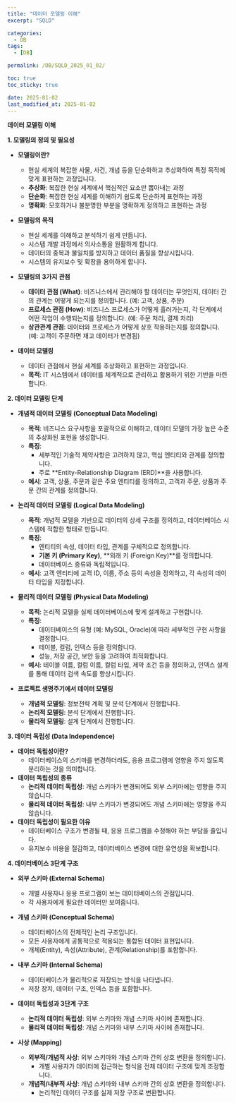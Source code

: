 ```yaml
---
title: "데이터 모델링 이해"
excerpt: "SQLD"

categories:
  - DB
tags:
  - [DB]

permalink: /DB/SQLD_2025_01_02/

toc: true
toc_sticky: true

date: 2025-01-02
last_modified_at: 2025-01-02
---
```



**데이터 모델링 이해**

**1. 모델링의 정의 및 필요성**

*   **모델링이란?**
    *   현실 세계의 복잡한 사물, 사건, 개념 등을 단순화하고 추상화하여 특정 목적에 맞게 표현하는 과정입니다.
    *   **추상화**: 복잡한 현실 세계에서 핵심적인 요소만 뽑아내는 과정
    *   **단순화**: 복잡한 현실 세계를 이해하기 쉽도록 단순하게 표현하는 과정
    *   **명확화**: 모호하거나 불분명한 부분을 명확하게 정의하고 표현하는 과정
*   **모델링의 목적**
    *   현실 세계를 이해하고 분석하기 쉽게 만듭니다.
    *   시스템 개발 과정에서 의사소통을 원활하게 합니다.
    *   데이터의 중복과 불일치를 방지하고 데이터 품질을 향상시킵니다.
    *   시스템의 유지보수 및 확장을 용이하게 합니다.

*   **모델링의 3가지 관점**
    *   **데이터 관점 (What)**: 비즈니스에서 관리해야 할 데이터는 무엇인지, 데이터 간의 관계는 어떻게 되는지를 정의합니다. (예: 고객, 상품, 주문)
    *   **프로세스 관점 (How)**: 비즈니스 프로세스가 어떻게 흘러가는지, 각 단계에서 어떤 작업이 수행되는지를 정의합니다. (예: 주문 처리, 결제 처리)
    *   **상관관계 관점**: 데이터와 프로세스가 어떻게 상호 작용하는지를 정의합니다. (예: 고객이 주문하면 재고 데이터가 변경됨)
*   **데이터 모델링**
    *   데이터 관점에서 현실 세계를 추상화하고 표현하는 과정입니다.
    *   **목적**: IT 시스템에서 데이터를 체계적으로 관리하고 활용하기 위한 기반을 마련합니다.

**2. 데이터 모델링 단계**

*   **개념적 데이터 모델링 (Conceptual Data Modeling)**
    *   **목적**: 비즈니스 요구사항을 포괄적으로 이해하고, 데이터 모델의 가장 높은 수준의 추상화된 표현을 생성합니다.
    *   **특징**:
        *   세부적인 기술적 제약사항은 고려하지 않고, 핵심 엔티티와 관계를 정의합니다.
        *   주로 **Entity-Relationship Diagram (ERD)**을 사용합니다.
    *   **예시**: 고객, 상품, 주문과 같은 주요 엔티티를 정의하고, 고객과 주문, 상품과 주문 간의 관계를 정의합니다.

*   **논리적 데이터 모델링 (Logical Data Modeling)**
    *   **목적**: 개념적 모델을 기반으로 데이터의 상세 구조를 정의하고, 데이터베이스 시스템에 적합한 형태로 만듭니다.
    *   **특징**:
        *   엔티티의 속성, 데이터 타입, 관계를 구체적으로 정의합니다.
        *   **기본 키 (Primary Key)**, **외래 키 (Foreign Key)**를 정의합니다.
        *   데이터베이스 종류와 독립적입니다.
    *   **예시**: 고객 엔티티에 고객 ID, 이름, 주소 등의 속성을 정의하고, 각 속성의 데이터 타입을 지정합니다.

*   **물리적 데이터 모델링 (Physical Data Modeling)**
    *   **목적**: 논리적 모델을 실제 데이터베이스에 맞게 설계하고 구현합니다.
    *   **특징**:
        *   데이터베이스의 유형 (예: MySQL, Oracle)에 따라 세부적인 구현 사항을 결정합니다.
        *   테이블, 컬럼, 인덱스 등을 정의합니다.
        *   성능, 저장 공간, 보안 등을 고려하여 최적화합니다.
    *   **예시**: 테이블 이름, 컬럼 이름, 컬럼 타입, 제약 조건 등을 정의하고, 인덱스 설계를 통해 데이터 검색 속도를 향상시킵니다.

*   **프로젝트 생명주기에서 데이터 모델링**
    *   **개념적 모델링**: 정보전략 계획 및 분석 단계에서 진행합니다.
    *   **논리적 모델링**: 분석 단계에서 진행합니다.
    *   **물리적 모델링**: 설계 단계에서 진행합니다.

**3. 데이터 독립성 (Data Independence)**

*   **데이터 독립성이란?**
    *   데이터베이스의 스키마를 변경하더라도, 응용 프로그램에 영향을 주지 않도록 분리하는 것을 의미합니다.
*   **데이터 독립성의 종류**
    *   **논리적 데이터 독립성**: 개념 스키마가 변경되어도 외부 스키마에는 영향을 주지 않습니다.
    *   **물리적 데이터 독립성**: 내부 스키마가 변경되어도 개념 스키마에는 영향을 주지 않습니다.
*   **데이터 독립성이 필요한 이유**
    *   데이터베이스 구조가 변경될 때, 응용 프로그램을 수정해야 하는 부담을 줄입니다.
    *   유지보수 비용을 절감하고, 데이터베이스 변경에 대한 유연성을 확보합니다.

**4. 데이터베이스 3단계 구조**

*   **외부 스키마 (External Schema)**
    *   개별 사용자나 응용 프로그램이 보는 데이터베이스의 관점입니다.
    *   각 사용자에게 필요한 데이터만 보여줍니다.
*   **개념 스키마 (Conceptual Schema)**
    *   데이터베이스의 전체적인 논리 구조입니다.
    *   모든 사용자에게 공통적으로 적용되는 통합된 데이터 표현입니다.
    *   개체(Entity), 속성(Attribute), 관계(Relationship)를 포함합니다.
*   **내부 스키마 (Internal Schema)**
    *   데이터베이스가 물리적으로 저장되는 방식을 나타냅니다.
    *   저장 장치, 데이터 구조, 인덱스 등을 포함합니다.

*   **데이터 독립성과 3단계 구조**
    *   **논리적 데이터 독립성**: 외부 스키마와 개념 스키마 사이에 존재합니다.
    *   **물리적 데이터 독립성**: 개념 스키마와 내부 스키마 사이에 존재합니다.

*   **사상 (Mapping)**
    *   **외부적/개념적 사상**: 외부 스키마와 개념 스키마 간의 상호 변환을 정의합니다.
        *   개별 사용자가 데이터에 접근하는 형식을 전체 데이터 구조에 맞게 조정합니다.
    *   **개념적/내부적 사상**: 개념 스키마와 내부 스키마 간의 상호 변환을 정의합니다.
        *   논리적인 데이터 구조를 실제 저장 구조로 변환합니다.

